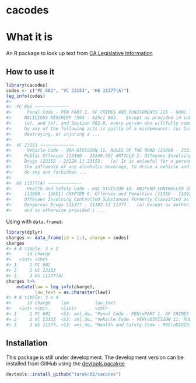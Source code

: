 cacodes
================

<!-- README.md is generated from README.Rmd. Please edit that file -->
What it is
==========

An R package to look up text from [CA Legislative Information](https://leginfo.legislature.ca.gov/)

How to use it
-------------

``` r
library(cacodes)
codes <- c("PC 602", "VC 23153", "HS 11377(A)")    
leg_info(codes)
#> 
#>  PC 602 ~~~~~~~~~~~~~
#>      Penal Code - PEN PART 1. OF CRIMES AND PUNISHMENTS [25 - 680] TITLE 14.
#>     MALICIOUS MISCHIEF [594 - 625c] 602.   Except as provided in subdivisions (u),
#>     (v), and (x), and Section 602.8, every person who willfully commits a trespass
#>     by any of the following acts is guilty of a misdemeanor: (a) Cutting down,
#>     destroying, or injuring a ...
#> 
#>  VC 23153 ~~~~~~~~~~~~~
#>      Vehicle Code - VEH DIVISION 11. RULES OF THE ROAD [21000 - 23336] CHAPTER 12.
#>     Public Offenses [23100 - 23249.50] ARTICLE 2. Offenses Involving Alcohol and
#>     Drugs [23152 - 23229.1] 23153.   (a) It is unlawful for a person, while under
#>     the influence of any alcoholic beverage, to drive a vehicle and concurrently
#>     do any act forbidden ...
#> 
#>  HS 11377(A) ~~~~~~~~~~~~~
#>      Health and Safety Code - HSC DIVISION 10. UNIFORM CONTROLLED SUBSTANCES ACT
#>     [11000 - 11651] CHAPTER 6. Offenses and Penalties [11350 - 11392] ARTICLE 5.
#>     Offenses Involving Controlled Substances Formerly Classified as Restricted
#>     Dangerous Drugs [11377 - 11382.5] 11377.   (a) Except as authorized by law
#>     and as otherwise provided i ...
```

Using with `data.frame`s:

``` r
library(dplyr)
charges <- data_frame(id = 1:3, charge = codes)
charges
#> # A tibble: 3 x 2
#>      id charge     
#>   <int> <chr>      
#> 1     1 PC 602     
#> 2     2 VC 23153   
#> 3     3 HS 11377(A)
charges %>%
    mutate(law = leg_info(charge),
           law_text = as.character(law))
#> # A tibble: 3 x 4
#>      id charge    law          law_text                                   
#>   <int> <chr>     <list>       <chr>                                      
#> 1     1 PC 602    <S3: xml_do… "Penal Code - PEN\nPART 1. OF CRIMES AND P…
#> 2     2 VC 23153  <S3: xml_do… "Vehicle Code - VEH\nDIVISION 11. RULES OF…
#> 3     3 HS 11377… <S3: xml_do… "Health and Safety Code - HSC\nDIVISION 10…
```

Installation
------------

This package is still under development. The development version can be installed from GitHub using the [devtools pacakge](https://cran.r-project.org/package=devtools)

``` r
devtools::install_github("tarakc02/cacodes")
```
